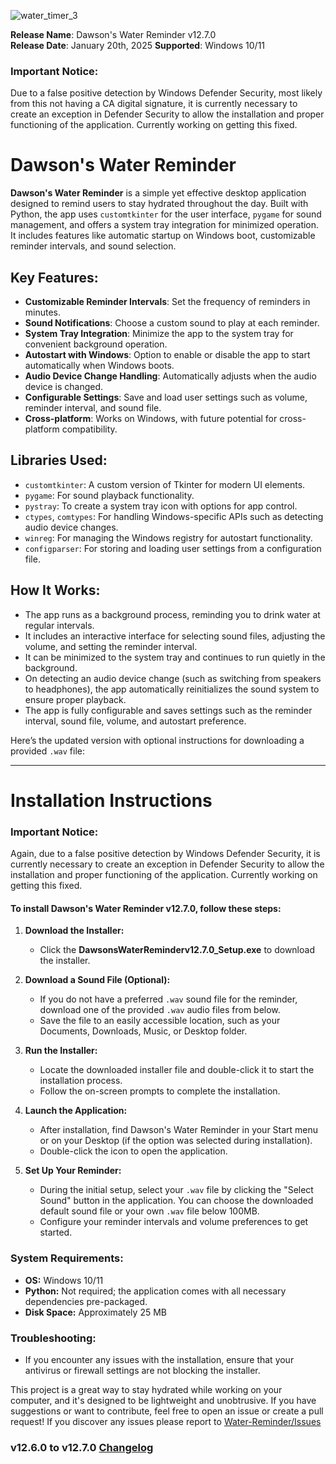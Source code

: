 ![water_timer_3](https://github.com/user-attachments/assets/2c1bcc3b-415e-4989-b79b-136fe4fa27ee)

**Release Name**: Dawson's Water Reminder v12.7.0  
**Release Date**: January 20th, 2025
**Supported**: Windows 10/11

### Important Notice:  
Due to a false positive detection by Windows Defender Security, most likely from this not having a CA digital signature, it is currently necessary to create an exception in Defender Security to allow the installation and proper functioning of the application. Currently working on getting this fixed.

# Dawson's Water Reminder

**Dawson's Water Reminder** is a simple yet effective desktop application designed to remind users to stay hydrated throughout the day. Built with Python, the app uses `customtkinter` for the user interface, `pygame` for sound management, and offers a system tray integration for minimized operation. It includes features like automatic startup on Windows boot, customizable reminder intervals, and sound selection.

## Key Features:
- **Customizable Reminder Intervals**: Set the frequency of reminders in minutes.
- **Sound Notifications**: Choose a custom sound to play at each reminder.
- **System Tray Integration**: Minimize the app to the system tray for convenient background operation.
- **Autostart with Windows**: Option to enable or disable the app to start automatically when Windows boots.
- **Audio Device Change Handling**: Automatically adjusts when the audio device is changed.
- **Configurable Settings**: Save and load user settings such as volume, reminder interval, and sound file.
- **Cross-platform**: Works on Windows, with future potential for cross-platform compatibility.

## Libraries Used:
- `customtkinter`: A custom version of Tkinter for modern UI elements.
- `pygame`: For sound playback functionality.
- `pystray`: To create a system tray icon with options for app control.
- `ctypes`, `comtypes`: For handling Windows-specific APIs such as detecting audio device changes.
- `winreg`: For managing the Windows registry for autostart functionality.
- `configparser`: For storing and loading user settings from a configuration file.

## How It Works:
- The app runs as a background process, reminding you to drink water at regular intervals.
- It includes an interactive interface for selecting sound files, adjusting the volume, and setting the reminder interval.
- It can be minimized to the system tray and continues to run quietly in the background.
- On detecting an audio device change (such as switching from speakers to headphones), the app automatically reinitializes the sound system to ensure proper playback.
- The app is fully configurable and saves settings such as the reminder interval, sound file, volume, and autostart preference.

Here’s the updated version with optional instructions for downloading a provided `.wav` file:  

---

# Installation Instructions  

### Important Notice:  
Again, due to a false positive detection by Windows Defender Security, it is currently necessary to create an exception in Defender Security to allow the installation and proper functioning of the application. Currently working on getting this fixed.

#### To install **Dawson's Water Reminder v12.7.0**, follow these steps:  

1. **Download the Installer:**  
   - Click the **DawsonsWaterReminderv12.7.0_Setup.exe** to download the installer.  

2. **Download a Sound File (Optional):**  
   - If you do not have a preferred `.wav` sound file for the reminder, download one of the provided `.wav` audio files from below.
   - Save the file to an easily accessible location, such as your Documents, Downloads, Music, or Desktop folder.  

3. **Run the Installer:**  
   - Locate the downloaded installer file and double-click it to start the installation process.  
   - Follow the on-screen prompts to complete the installation.  

4. **Launch the Application:**  
   - After installation, find Dawson's Water Reminder in your Start menu or on your Desktop (if the option was selected during installation).  
   - Double-click the icon to open the application.  

5. **Set Up Your Reminder:**  
   - During the initial setup, select your `.wav` file by clicking the "Select Sound" button in the application. You can choose the downloaded default sound file or your own `.wav` file below 100MB.  
   - Configure your reminder intervals and volume preferences to get started.  

### System Requirements:  
- **OS:** Windows 10/11  
- **Python:** Not required; the application comes with all necessary dependencies pre-packaged.  
- **Disk Space:** Approximately 25 MB  

### Troubleshooting:  
- If you encounter any issues with the installation, ensure that your antivirus or firewall settings are not blocking the installer.  

This project is a great way to stay hydrated while working on your computer, and it's designed to be lightweight and unobtrusive. If you have suggestions or want to contribute, feel free to open an issue or create a pull request! If you discover any issues please report to [Water-Reminder/Issues](https://github.com/Dawson206/Water-Reminder/issues)

### v12.6.0 to v12.7.0 [Changelog](https://github.com/Dawson206/Water-Reminder/blob/main/changelog_v12.7.0.txt)
